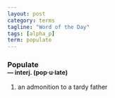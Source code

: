 ```yaml
---
layout: post
category: terms
tagline: "Word of the Day"
tags: [alpha_p]
term: populate
---
```


<h3>Populate<br/> <small>&mdash; interj. (pop<span>&middot;</span>u<span>&middot;</span>late)</small></h3>
<p><ol>
<li>an admonition to a tardy father</li>
</ol></p>
